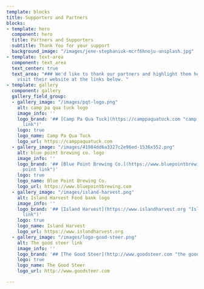 ```yaml
---
template: blocks
title: Supporters and Partners
blocks:
- template: hero
  component: hero
  title: Partners and Supporters
  subtitle: Thank You for your support
  background_image: "/images/jene-stephaniuk-mcrf6hnoju-unsplash.jpg"
- template: text-area
  component: text_area
  text_center: true
  text_area: "### We'd like to thank our partners and highlight them here. You can
    visit their website at the links below. "
- template: gallery
  component: gallery
  gallery_field_group:
  - gallery_image: "/images/pqt-logo.png"
    alt: camp pa qua tuck logo
    image_info: ''
    logo_brand: '## [Camp Pa Qua Tuck](https://camppaquatuck.com "camp pa qua tuck
      link")'
    logo: true
    logo_name: Camp Pa Qua Tuck
    logo_url: https://camppaquatuck.com
  - gallery_image: "/images/41984dd6a3327c2e96ed-1536x552.png"
    alt: blue point brewing co. logo
    image_info: ''
    logo_brand: '## [Blue Point Brewing Co.](https://www.bluepointbrewing.com "blue
      point link")'
    logo: true
    logo_name: Blue Point Brewing Co.
    logo_url: https://www.bluepointbrewing.com
  - gallery_image: "/images/island-harvest.png"
    alt: Island Harvest Food bank logo
    image_info: ''
    logo_brand: '## [Island Harvest](https://www.islandharvest.org "Island Harvest
      link")'
    logo: true
    logo_name: Island Harvest
    logo_url: https://www.islandharvest.org
  - gallery_image: "/images/logo-good-steer.png"
    alt: The good steer link
    image_info: ''
    logo_brand: '## [The Good Steer](http://www.goodsteer.com "the good steer link")'
    logo: true
    logo_name: The Good Steer
    logo_url: http://www.goodsteer.com

---
```

